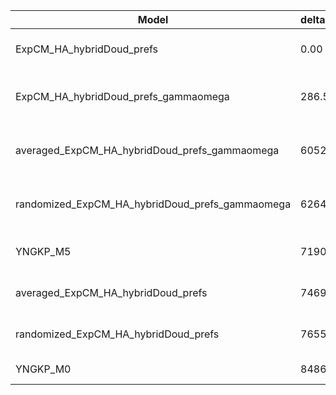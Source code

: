 | Model                                           | deltaAIC | LogLikelihood | nParams | ParamValues                                               |
|-------------------------------------------------|----------|---------------|---------|-----------------------------------------------------------|
| ExpCM_HA_hybridDoud_prefs                       | 0.00     | -50959.79     | 6       | beta=1.58, kappa=3.60, omega=0.24                         |
| ExpCM_HA_hybridDoud_prefs_gammaomega            | 286.50   | -51102.04     | 7       | alpha_omega=2.93, beta=1.59, beta_omega=10.00, kappa=3.67 |
| averaged_ExpCM_HA_hybridDoud_prefs_gammaomega   | 6052.38  | -53984.98     | 7       | alpha_omega=1.10, beta=1.46, beta_omega=10.00, kappa=3.31 |
| randomized_ExpCM_HA_hybridDoud_prefs_gammaomega | 6264.54  | -54091.06     | 7       | alpha_omega=1.11, beta=0.06, beta_omega=10.00, kappa=3.33 |
| YNGKP_M5                                        | 7190.54  | -54549.06     | 12      | alpha_omega=1.07, beta_omega=10.00, kappa=3.00            |
| averaged_ExpCM_HA_hybridDoud_prefs              | 7469.44  | -54694.51     | 6       | beta=1.27, kappa=3.21, omega=0.11                         |
| randomized_ExpCM_HA_hybridDoud_prefs            | 7655.74  | -54787.66     | 6       | beta=0.04, kappa=3.19, omega=0.11                         |
| YNGKP_M0                                        | 8486.82  | -55198.20     | 11      | kappa=2.89, omega=0.09                                    |